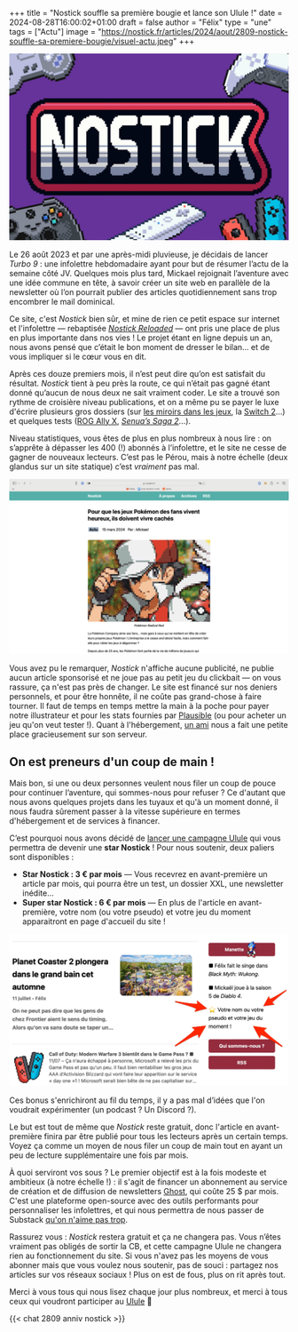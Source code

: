 
+++
title = "Nostick souffle sa première bougie et lance son Ulule !"
date = 2024-08-28T16:00:02+01:00
draft = false
author = "Félix"
type = "une"
tags = ["Actu"]
image = "https://nostick.fr/articles/2024/aout/2809-nostick-souffle-sa-premiere-bougie/visuel-actu.jpeg"
+++

![Nostick](visuel-actu.jpeg "🥳🥳🥳")

Le 26 août 2023 et par une après-midi pluvieuse, je décidais de lancer *Turbo 9* : une infolettre hebdomadaire ayant pour but de résumer l’actu de la semaine côté JV. Quelques mois plus tard, Mickael rejoignait l’aventure avec une idée commune en tête, à savoir créer un site web en parallèle de la newsletter où l’on pourrait publier des articles quotidiennement sans trop encombrer le mail dominical.

Ce site, c'est *Nostick* bien sûr, et mine de rien ce petit espace sur internet et l'infolettre — rebaptisée *[Nostick Reloaded](https://nostickreloaded.substack.com)* — ont pris une place de plus en plus importante dans nos vies ! Le projet étant en ligne depuis un an, nous avons pensé que c’était le bon moment de dresser le bilan… et de vous impliquer si le cœur vous en dit.

Après ces douze premiers mois, il n’est peut dire qu’on est satisfait du résultat. *Nostick* tient à peu près la route, ce qui n’était pas gagné étant donné qu’aucun de nous deux ne sait vraiment coder. Le site a trouvé son rythme de croisière niveau publications, et on a même pu se payer le luxe d'écrire plusieurs gros dossiers (sur [les miroirs dans les jeux](https://nostick.fr/articles/2024/mai/0805-pourquoi-les-miroirs-des-jeux-recents-sont-ils-si-moches/), la [Switch 2](https://nostick.fr/articles/2024/mai/0905-switch-2-tout-ce-que-lon-sait/)…) et quelques tests ([ROG Ally X](https://nostick.fr/articles/2024/juillet/2907-coup-doeil-sur-la-rog-ally-x/), *[Senua’s Saga 2](https://nostick.fr/articles/2024/mai/2705-test-de-senua-saga-hellblade-2/)*…). 

Niveau statistiques, vous êtes de plus en plus nombreux à nous lire : on s’apprête à dépasser les 400 (!) abonnés à l’infolettre, et le site ne cesse de gagner de nouveaux lecteurs. C’est pas le Pérou, mais à notre échelle (deux glandus sur un site statique) c’est *vraiment* pas mal.

![Nostick](nostick2.png "Image d’archive : la première version du site ! Qui n’était plus ou moins qu’une liste d’articles jusqu’à ce que Mickael passe plusieurs semaines à bidouiller pour nous pondre une vraie V2.")

Vous avez pu le remarquer, *Nostick* n'affiche aucune publicité, ne publie aucun article sponsorisé et ne joue pas au petit jeu du clickbait — on vous rassure, ça n'est pas près de changer. Le site est financé sur nos deniers personnels, et pour être honnête, il ne coûte pas grand-chose à faire tourner. Il faut de temps en temps mettre la main à la poche pour payer notre illustrateur et pour les stats fournies par [Plausible](https://plausible.io) (ou pour acheter un jeu qu'on veut tester !). Quant à l'hébergement, [un ami](https://www.zinzolin.fr) nous a fait une petite place gracieusement sur son serveur.

## On est preneurs d'un coup de main !

Mais bon, si une ou deux personnes veulent nous filer un coup de pouce pour continuer l’aventure, qui sommes-nous pour refuser ? Ce d'autant que nous avons quelques projets dans les tuyaux et qu'à un moment donné, il nous faudra sûrement passer à la vitesse supérieure en termes d'hébergement et de services à financer.

C’est pourquoi nous avons décidé de [lancer une campagne Ulule](https://fr.ulule.com/nostick/) qui vous permettra de devenir une **star Nostick** ! Pour nous soutenir, deux paliers sont disponibles :

- **Star Nostick : 3 € par mois** — Vous recevrez en avant-première un article par mois, qui pourra être un test, un dossier XXL, une newsletter inédite…
- **Super star Nostick : 6 € par mois** — En plus de l'article en avant-première, votre nom (ou votre pseudo) et votre jeu du moment apparaitront en page d'accueil du site !

![Super star Nostick](star.jpeg "")

Ces bonus s'enrichiront au fil du temps, il y a pas mal d’idées que l'on voudrait expérimenter (un podcast ? Un Discord ?).

Le but est tout de même que *Nostick* reste gratuit, donc l'article en avant-première finira par être publié pour tous les lecteurs après un certain temps. Voyez ça comme un moyen de nous filer un coup de main tout en ayant un peu de lecture supplémentaire une fois par mois.

À quoi serviront vos sous ? Le premier objectif est à la fois modeste et ambitieux (à notre échelle !) : il s'agit de financer un abonnement au service de création et de diffusion de newsletters [Ghost](https://ghost.org), qui coûte 25 $ par mois. C'est une plateforme open-source avec des outils performants pour personnaliser les infolettres, et qui nous permettra de nous passer de Substack [qu'on n'aime pas trop](https://www.theverge.com/2023/12/21/24011232/substack-nazi-moderation-demonetization-hamish-mckenzie).

Rassurez vous : *Nostick* restera gratuit et ça ne changera pas. Vous n’êtes vraiment pas obligés de sortir la CB, et cette campagne Ulule ne changera rien au fonctionnement du site. Si vous n'avez pas les moyens de vous abonner mais que vous voulez nous soutenir, pas de souci : partagez nos articles sur vos réseaux sociaux ! Plus on est de fous, plus on rit après tout.

Merci à vous tous qui nous lisez chaque jour plus nombreux, et merci à tous ceux qui voudront participer au [Ulule](https://fr.ulule.com/nostick/) 🥳


{{< chat 2809 anniv nostick >}}